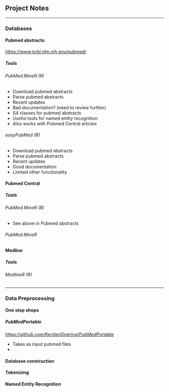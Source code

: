 ## Project Notes

--------------------------------------------------

### Databases

#### Pubmed abstracts

https://www.ncbi.nlm.nih.gov/pubmed/

##### Tools

###### PubMed.MineR (R)

- Download pubmed abstracts
- Parse pubmed abstracts
- Recent updates
- Bad documentation? (need to review further)
- S4 classes for pubmed abstracts
- Useful tools for named entity recognition
- Also works with Pubmed Central articles

###### easyPubMed (R)

- Download pubmed abstracts
- Parse pubmed abstracts
- Recent updates
- Good documentation
- Limited other functionality

#### Pubmed Central

##### Tools

###### PubMed.MineR (R)

- See above in Pubmed abstracts

###### PubMed.MineR

#### Medline

##### Tools

###### MedlineR (R)

--------------------------------------------------

### Data Preprocessing

#### One stop shops

##### PubMedPortable

https://github.com/KerstenDoering/PubMedPortable

- Takes as input pubmed files
- 

#### Database construction

#### Tokenizing

#### Named Entity Recognition
